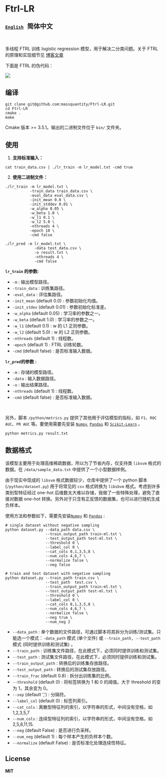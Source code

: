 # Ftrl-LR

### [`English`](<https://github.com/massquantity/Ftrl-LR>)  &nbsp;  <font size=5>`简体中文`</font>

<br>

多线程 FTRL 训练 logistic regression 模型，用于解决二分类问题。关于 FTRL 的原理和实现细节见 [博客文章](https://www.cnblogs.com/massquantity/p/12693314.html)

下面是 FTRL 的伪代码：

![](<https://raw.githubusercontent.com/massquantity/Ftrl-LR/master/pic/002.png>)




## 编译

```shell
git clone git@github.com:massquantity/Ftrl-LR.git
cd Ftrl-LR
cmake .
make
```

Cmake 版本 >= 3.5.1。输出的二进制文件位于 `bin/` 文件夹。



## 使用

1.  **支持标准输入：**

```shell
cat train_data.csv | ./lr_train -m lr_model.txt -cmd true
```

2. **使用二进制文件：**

```shell
./lr_train -m lr_model.txt \
           -train_data train_data.csv \
           -eval_data eval_data.csv \
           -init_mean 0.0 \
           -init_stddev 0.01 \
           -w_alpha 0.05 \
           -w_beta 1.0 \
           -w_l1 0.1 \
           -w_l2 5.0 \
           -nthreads 4 \
           -epoch 10 \
           -cmd false 
           
./lr_pred -m lr_model.txt \
             -data test_data.csv \
             -o result.txt \
             -nthreads 4 \
             -cmd false 
```

**`lr_train` 的参数:**

+ `-m` : 输出模型路径。
+ `-train_data` : 训练集路径。
+ `-eval_data` : 评估集路径。
+ `-init_mean` (default 0.0) : 参数初始化均值。
+ `-init_stdev` (default 0.01) : 参数初始化标准差。
+ `-w_alpha` (default 0.05) : 学习率的参数之一。
+ `-w_beta` (default 1.0) : 学习率的参数之一。
+ `-w_l1` (default 0.1) : w 的 L1 正则参数。
+ `-w_l2` (default 5.0) : w 的 L2 正则参数。
+ `-nthreads` (default 1) : 线程数。
+ `-epoch` (default 1) : FTRL 训练轮数。
+ `-cmd` (default false) : 是否标准输入数据。



**`lr_pred`的参数 :**

+ `-m` : 存储的模型路径。
+ `-data` : 输入数据路径。
+ `-o` : 输出结果路径。
+ `-nthreads` (default 1) : 线程数。
+ `-cmd` (default false) : 是否标准输入数据。



<br>

另外，脚本 `/python/metrics.py` 提供了其他用于评估模型的指标，如 `F1`、`ROC AUC`、`PR AUC` 等。要使用需要先安装 [`Numpy`](https://numpy.org/),  [`Pandas`](https://pandas.pydata.org/) 和 [`Scikit-Learn`](<https://scikit-learn.org/>)  。

```shell
python metrics.py result.txt
```



## 数据格式

该模型主要用于处理高维稀疏数据，所以为了节省内存，仅支持类 `libsvm` 格式的数据。在 `/data/sample_data.txt` 中提供了一个小型数据样例。

由于现实中现成的 `libsvm` 格式数据较少，仓库中提供了一个 python 脚本 (`/python/dataset.py`) 用于将常见的 `csv` 格式转换为 `libsbvm` 格式。考虑到许多类别型特征经过 one-hot 后维数太大难以存储，我做了一些特殊处理，避免了直接对数据 one-hot 转换。另外对于只含有正反馈的数据集，也可以进行随机生成负样本。

使用方法和参数如下，需要先安装[`Numpy`](https://numpy.org/) 和 [`Pandas`](https://pandas.pydata.org/) : 

```shell
# single dataset without negative sampling
python dataset.py --data_path data.csv \
                  --train_output_path train-ml.txt \
                  --test_output_path test-ml.txt \
                  --threshold 0 \
                  --label_col 0 \
                  --cat_cols 0,1,3,5,8 \
                  --num_cols 4,6,7 \
                  --normalize false \
                  --neg false
    
# train and test dataset with negative sampling
python dataset.py --train_path train.csv \
                  --test_path  test.csv \
                  --train_output_path train-ml.txt \
                  --test_output_path test-ml.txt \
                  --threshold 0 \
                  --label_col 0 \
                  --cat_cols 0,1,3,5,8 \
                  --num_cols 4,6,7 \
                  --normalize false \
                  --neg true \
                  --num_neg 2
```

+ `--data_path` :  单个数据的文件路径，可通过脚本将其拆分为训练/测试集。只能选一个模式：`-data_path` 模式 (单个文件) 或 `--train_path, --test_path` 模式 (同时提供训练和测试集) 。
+ `--train_path` : 训练集文件路径，在此模式下，必须同时提供训练和测试集。
+ `--test_path` : 测试集文件路径，在此模式下，必须同时提供训练和测试集。
+ `--train_output_path` : 转换后的训练集存放路径。
+ `--test_output_path` : 转换后的测试集存放路径。
+ `--train_frac` (default 0.8) : 拆分出训练集的比例。
+ `--threshold` (default 0) : 将标签转换为 1 和 0 的阈值。大于 threshold 的变为 1，其余变为 0。
+ `--sep` (default ',') :  分隔符。
+ `--label_col` (default 0) : 标签列索引。
+ `--cat_cols` : 离散型特征列的索引，以字符串的形式，中间没有空格，如 1,2,3,5,7
+ `--num_cols` : 连续型特征列的索引，以字符串的形式，中间没有空格，如 2,5,8,11,15.
+ `--neg` (default False) : 是否进行负采样。
+ `--num_neg` (default 1) : 每个样本产生的负样本个数。
+ `--normalize` (default False) : 是否标准化处理连续性特征。




## License

**MIT**

<br>